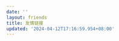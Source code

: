 ```yaml
---
date: ''
layout: friends
title: 友情链接
updated: '2024-04-12T17:16:59.954+08:00'
---
```

<div id="qexo-friends"></div>
<link rel="stylesheet" href="https://unpkg.com/qexo-friends/friends.css"/>
<script src="https://cdn.jsdelivr.net/npm/qexo-static@1.6.0/hexo/friends.js"></script>
<script>loadQexoFriends("qexo-friends", "https://admin.justpureh2o.cn")</script>

